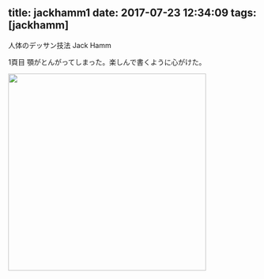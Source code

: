 title: jackhamm1
date: 2017-07-23 12:34:09
tags: [jackhamm]
---
人体のデッサン技法 Jack Hamm

1頁目 顎がとんがってしまった。楽しんで書くように心がけた。

<img src="/img/jackhamm1.png" width="400px">
